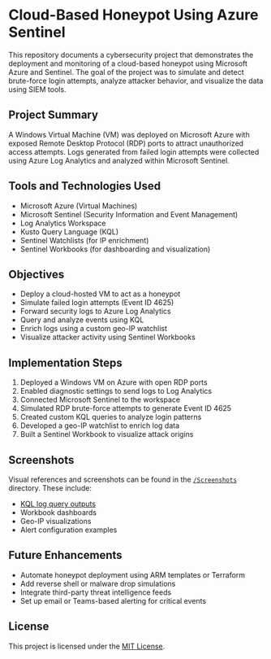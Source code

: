 # Cloud-Based Honeypot Using Azure Sentinel

This repository documents a cybersecurity project that demonstrates the deployment and monitoring of a cloud-based honeypot using Microsoft Azure and Sentinel. The goal of the project was to simulate and detect brute-force login attempts, analyze attacker behavior, and visualize the data using SIEM tools.

## Project Summary

A Windows Virtual Machine (VM) was deployed on Microsoft Azure with exposed Remote Desktop Protocol (RDP) ports to attract unauthorized access attempts. Logs generated from failed login attempts were collected using Azure Log Analytics and analyzed within Microsoft Sentinel.

## Tools and Technologies Used

- Microsoft Azure (Virtual Machines)
- Microsoft Sentinel (Security Information and Event Management)
- Log Analytics Workspace
- Kusto Query Language (KQL)
- Sentinel Watchlists (for IP enrichment)
- Sentinel Workbooks (for dashboarding and visualization)

## Objectives

- Deploy a cloud-hosted VM to act as a honeypot
- Simulate failed login attempts (Event ID 4625)
- Forward security logs to Azure Log Analytics
- Query and analyze events using KQL
- Enrich logs using a custom geo-IP watchlist
- Visualize attacker activity using Sentinel Workbooks

## Implementation Steps

1. Deployed a Windows VM on Azure with open RDP ports
2. Enabled diagnostic settings to send logs to Log Analytics
3. Connected Microsoft Sentinel to the workspace
4. Simulated RDP brute-force attempts to generate Event ID 4625
5. Created custom KQL queries to analyze login patterns
6. Developed a geo-IP watchlist to enrich log data
7. Built a Sentinel Workbook to visualize attack origins

## Screenshots

Visual references and screenshots can be found in the [`/Screenshots`](./Screenshots) directory. These include:

- [KQL log query outputs](./Screenshots/29.png)
- Workbook dashboards
- Geo-IP visualizations
- Alert configuration examples

## Future Enhancements

- Automate honeypot deployment using ARM templates or Terraform
- Add reverse shell or malware drop simulations
- Integrate third-party threat intelligence feeds
- Set up email or Teams-based alerting for critical events

## License

This project is licensed under the [MIT License](./LICENSE).
